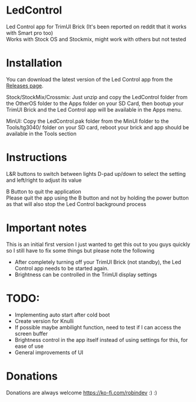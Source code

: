 # LedControl
Led Control app for TrimUI Brick (It's been reported on reddit that it works with Smart pro too)    
Works with Stock OS and Stockmix, might work with others but not tested

# Installation
You can download the latest version of the Led Control app from the [Releases page](https://github.com/ro8inmorgan/LedControl/releases). 

Stock/StockMix/Crossmix:
Just unzip and copy the LedControl folder from the OtherOS folder to the Apps folder on your SD Card, then bootup your TrimUI Brick and the Led Control app will be available in the Apps menu.

MinUI:
Copy the LedControl.pak folder from the MinUI folder to the Tools/tg3040/ folder on your SD card, reboot your brick and app should be available in the Tools section

# Instructions
L&R buttons to switch between lights
D-pad up/down to select the setting and left/right to adjust its value   

B Button to quit the application   
Please quit the app using the B button and not by holding the power button as that will also stop the Led Control background process

# Important notes
This is an initial first version I just wanted to get this out to you guys quickly so I still have to fix some things but please note the following
- After completely turning off your TrimUI Brick (not standby), the Led Control app needs to be started again. 
- Brightness can be controlled in the TrimUI display settings
   
# TODO:
- Implementing auto start after cold boot
- Create version for Knulli
- If possible maybe ambilight function, need to test if I can access the screen buffer
- Brightness control in the app itself instead of using settings for this, for ease of use
- General improvements of UI

# Donations
Donations are always welcome https://ko-fi.com/robindev :) :)

